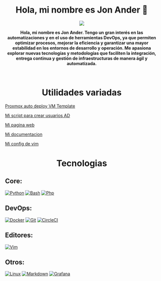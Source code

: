 <h1 align="center">Hola, mi nombre es Jon Ander 👋</h1>

<p align="center">
<a href="https://www.linkedin.com/in/jon-ander-mateos-martinez/" title="LinkedIn - Jon"><img src="https://img.shields.io/badge/-Jon Ander-0072b1?style=flat&logo=Linkedin&logoColor=white" /></a>
</p>
<p align="center"><b>
Hola, mi nombre es Jon Ander. Tengo un gran interés en las automatizaciones y en el uso de herramientas DevOps, ya que permiten optimizar procesos, mejorar la eficiencia y garantizar una mayor estabilidad en los entornos de desarrollo y operación. Me apasiona explorar nuevas tecnologías y metodologías que faciliten la integración, entrega continua y gestión de infraestructuras de manera ágil y automatizada.
</b></p>
<br>
<h1 align="center">Utilidades variadas</h1>

[Proxmox auto deploy VM Template](https://github.com/Lucoberto/deploy-cloudinit-ubunutu-proxmox)

[Mi script para crear usuarios AD](https://github.com/Lucoberto/AD_user_creation)

[Mi pagina web](https://lucoberto.github.io/lucoberto-web/)

[Mi documentacion](https://github.com/Lucoberto/documentacion)

[Mi config de vim](https://github.com/Lucoberto/my-vim-conf)



<h1 align="center">Tecnologias</h1>

## Core:
[![Python](https://img.shields.io/badge/python-0d5470?style=for-the-badge&logo=python&logoColor=0d5470&labelColor=101010)]()
[![Bash](https://img.shields.io/badge/bash-green?style=for-the-badge&logo=gnubash&logoColor=green&labelColor=101010)]()
[![Php](https://img.shields.io/badge/php-blue?style=for-the-badge&logo=php&logoColor=blue&labelColor=101010)]()

## DevOps:
[![Docker](https://img.shields.io/badge/docker-blue?style=for-the-badge&logo=docker&logoColor=blue&labelColor=101010)]()
[![Git](https://img.shields.io/badge/git-orange?style=for-the-badge&logo=git&logoColor=orange&labelColor=101010)]()
[![CircleCI](https://img.shields.io/badge/circleci-black?style=for-the-badge&logo=circleci&logoColor=343434&labelColor=101010)]()

## Editores:
[![Vim](https://img.shields.io/badge/vim-179e19?style=for-the-badge&logo=vim&logoColor=179e19&labelColor=101010)]()


## Otros:
[![Linux](https://img.shields.io/badge/Linux-yellow?style=for-the-badge&logo=linux&logoColor=yellow&labelColor=101010)]()
[![Markdown](https://img.shields.io/badge/markdown-white?style=for-the-badge&logo=markdown&logoColor=white&labelColor=101010)]()
[![Grafana](https://img.shields.io/badge/grafana-ce841c?style=for-the-badge&logo=grafana&logoColor=ce841c&labelColor=101010)]()

</br>
